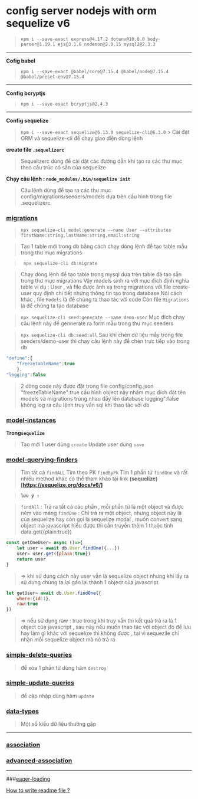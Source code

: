 # config server nodejs with orm sequelize v6

> `npm i --save-exact express@4.17.2 dotenv@10.0.0 body-parser@1.19.1 ejs@3.1.6 nodemon@2.0.15 mysql2@2.3.3`

---

**Cofig babel**

> `npm i --save-exact @babel/core@7.15.4 @babel/node@7.15.4 @babel/preset-env@7.15.4`

---

**Config bcryptjs**

> `npm i --save-exact bcryptjs@2.4.3`

---

**Config sequelize**

> `npm i --save-exact sequelize@6.13.0 sequelize-cli@6.3.0` >
> Cài đặt ORM và sequelize-cli để chạy giao diện dòng lệnh

**create file `.sequelizerc`**

> Sequelizerc dùng để cài dặt các đường dẫn khi tạo ra các thư mục theo cấu trúc có sẵn của sequelize

**Chạy câu lệnh : `node_modules/.bin/sequelize init`**

> Câu lệnh dùng để tạo ra các thư mục config/migrations/seeders/models dựa trên cấu hình trong file .sequelizerc

### [migrations](https://sequelize.org/docs/v6/other-topics/migrations/)

> `npx sequelize-cli model:generate --name User --attributes firstName:string,lastName:string,email:string`

> Tạo 1 table mới trong db bằng cách chạy dòng lệnh để tạo table mẫu trong thư mục migrations

> ` npx sequelize-cli db:migrate`

> Chạy dòng lệnh để tạo table trong mysql dựa trên table đã tạo sẵn trong thư mục migrations
> Vậy models sinh ra với mục đích định nghĩa table ví dụ : User , và file được ánh xạ trong migrations với file create-user quy định chi tiết những thông tin tạo trong database
> Nói cách khác , file `Models` là để chúng ta thao tác với code
> Còn file `Migrations` là để chúng ta tạo database

> `npx sequelize-cli seed:generate --name demo-user`
> Mục đích chạy câu lệnh này để gennerate ra form mẫu trong thư mục seeders

> `npx sequelize-cli db:seed:all`
> Sau khi chèn dữ liệu mẫy trong file seeders/demo-user thì chạy câu lệnh này để chèn trực tiếp vào trong db

```JavaScript
"define":{
    "freezeTableName":true
    },
"logging":false
```

> 2 dòng code này được đặt trong file config/config.json
> "freezeTableName":true cấu hình object này nhằm mục đích đặt tên models và migrations trùng nhau đẩy lên database
> logging":false không log ra câu lệnh truy vấn sql khi thao tác với db

### [model-instances](https://sequelize.org/docs/v6/core-concepts/model-instances/)

**Trong`sequelize`**

> Tạo mới 1 user dùng `create`
> Update user dùng `save`

### [model-querying-finders](https://sequelize.org/docs/v6/core-concepts/model-querying-finders/)

> Tìm tất cả `findALL`
> Tìm theo PK `findByPk`
> Tìm 1 phần tử `findOne`
> và rất nhiều method khác có thể tham khảo tại link **(sequelize)[https://sequelize.org/docs/v6/]**

> **`lưu ý :`**

> `findAll` : Trả ra tất cả các phần , mỗi phần tử là một object và được ném vào mảng
> `findOne` : Chỉ trả ra một object, nhưng object này là của sequelize hay còn gọi là sequelize modal , muốn convert sang object mà javascript hiểu được thì cần truyền thêm 1 thuộc tính data.get({plain:true})

```JavaScript
const getOneUser= async ()=>{
    let user = await db.User.findOne({...})
    user= user.get({plain:true})
    return user
}
```

> => khi sử dụng cách này user vẫn là sequelize object nhưng khi lấy ra sử dụng chúng ta lại gán lại thành 1 object của javascript

```JavaScript
let getUser= await db.User.findOne({
    where:{id:1},
    raw:true
})
```

> => nếu sử dụng raw : true trong khi truy vấn thì kết quả trả ra là 1 object của javascript , sau này nếu muốn thao tác với object đó để lưu hay làm gì khác với sequelize thì không được , tại vì sequezile chỉ nhận mỗi sequelize object mà nó trả ra

### [simple-delete-queries](https://sequelize.org/docs/v6/core-concepts/model-querying-basics/#simple-delete-queries)

> để xóa 1 phần tử dùng hàm `destroy`

### [simple-update-queries](https://sequelize.org/docs/v6/core-concepts/model-querying-basics/#simple-update-queries)

> để cập nhập dùng hàm `update`

### [data-types](https://sequelize.org/docs/v6/core-concepts/model-basics/#data-types)

> Một số kiểu dữ liệu thường gặp

---

### [association](https://sequelize.org/docs/v6/core-concepts/assocs/)

### [advanced-association](https://sequelize.org/docs/v6/category/advanced-association-concepts/)

---

###[eager-loading](https://sequelize.org/docs/v6/advanced-association-concepts/eager-loading/)

[How to write readme file ?](https://ihoctot.com/cach-viet-readme-md)
